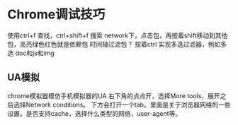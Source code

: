 # Chrome调试技巧

使用ctrl+f 查找，ctrl+shift+f 搜索
network下，点击包，再按着shift移动到其他包，高亮绿色红色就是依赖包
时间轴过滤包？
按着ctrl 实现多选过滤器，例如多选 doc和js和img


## UA模拟
chrome模拟器模仿手机模拟器的UA
右下角的点点开，选择More tools，展开之后选择Network conditions。
下方会打开一个tab。里面是关于浏览器网络的一些设置。是否支持cache，选择什么类型的网络，user-agent等。
